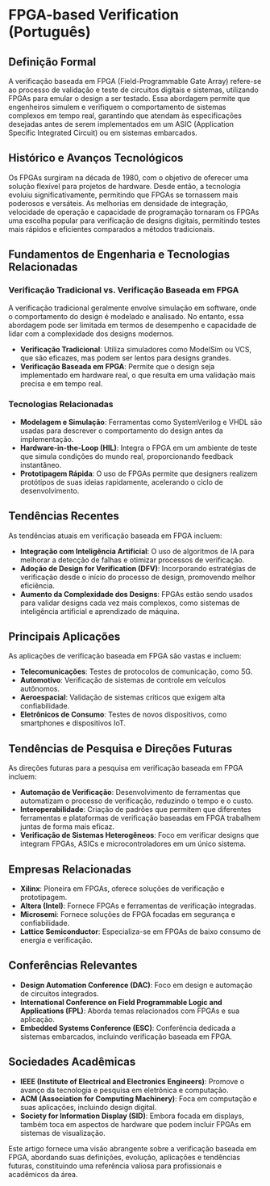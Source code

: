 # FPGA-based Verification (Português)

## Definição Formal

A verificação baseada em FPGA (Field-Programmable Gate Array) refere-se ao processo de validação e teste de circuitos digitais e sistemas, utilizando FPGAs para emular o design a ser testado. Essa abordagem permite que engenheiros simulem e verifiquem o comportamento de sistemas complexos em tempo real, garantindo que atendam às especificações desejadas antes de serem implementados em um ASIC (Application Specific Integrated Circuit) ou em sistemas embarcados.

## Histórico e Avanços Tecnológicos

Os FPGAs surgiram na década de 1980, com o objetivo de oferecer uma solução flexível para projetos de hardware. Desde então, a tecnologia evoluiu significativamente, permitindo que FPGAs se tornassem mais poderosos e versáteis. As melhorias em densidade de integração, velocidade de operação e capacidade de programação tornaram os FPGAs uma escolha popular para verificação de designs digitais, permitindo testes mais rápidos e eficientes comparados a métodos tradicionais.

## Fundamentos de Engenharia e Tecnologias Relacionadas

### Verificação Tradicional vs. Verificação Baseada em FPGA

A verificação tradicional geralmente envolve simulação em software, onde o comportamento do design é modelado e analisado. No entanto, essa abordagem pode ser limitada em termos de desempenho e capacidade de lidar com a complexidade dos designs modernos.

- **Verificação Tradicional**: Utiliza simuladores como ModelSim ou VCS, que são eficazes, mas podem ser lentos para designs grandes.
- **Verificação Baseada em FPGA**: Permite que o design seja implementado em hardware real, o que resulta em uma validação mais precisa e em tempo real. 

### Tecnologias Relacionadas

- **Modelagem e Simulação**: Ferramentas como SystemVerilog e VHDL são usadas para descrever o comportamento do design antes da implementação.
- **Hardware-in-the-Loop (HIL)**: Integra o FPGA em um ambiente de teste que simula condições do mundo real, proporcionando feedback instantâneo.
- **Prototipagem Rápida**: O uso de FPGAs permite que designers realizem protótipos de suas ideias rapidamente, acelerando o ciclo de desenvolvimento.

## Tendências Recentes

As tendências atuais em verificação baseada em FPGA incluem:

- **Integração com Inteligência Artificial**: O uso de algoritmos de IA para melhorar a detecção de falhas e otimizar processos de verificação.
- **Adoção de Design for Verification (DFV)**: Incorporando estratégias de verificação desde o início do processo de design, promovendo melhor eficiência.
- **Aumento da Complexidade dos Designs**: FPGAs estão sendo usados para validar designs cada vez mais complexos, como sistemas de inteligência artificial e aprendizado de máquina.

## Principais Aplicações

As aplicações de verificação baseada em FPGA são vastas e incluem:

- **Telecomunicações**: Testes de protocolos de comunicação, como 5G.
- **Automotivo**: Verificação de sistemas de controle em veículos autônomos.
- **Aeroespacial**: Validação de sistemas críticos que exigem alta confiabilidade.
- **Eletrônicos de Consumo**: Testes de novos dispositivos, como smartphones e dispositivos IoT.

## Tendências de Pesquisa e Direções Futuras

As direções futuras para a pesquisa em verificação baseada em FPGA incluem:

- **Automação de Verificação**: Desenvolvimento de ferramentas que automatizam o processo de verificação, reduzindo o tempo e o custo.
- **Interoperabilidade**: Criação de padrões que permitem que diferentes ferramentas e plataformas de verificação baseadas em FPGA trabalhem juntas de forma mais eficaz.
- **Verificação de Sistemas Heterogêneos**: Foco em verificar designs que integram FPGAs, ASICs e microcontroladores em um único sistema.

## Empresas Relacionadas

- **Xilinx**: Pioneira em FPGAs, oferece soluções de verificação e prototipagem.
- **Altera (Intel)**: Fornece FPGAs e ferramentas de verificação integradas.
- **Microsemi**: Fornece soluções de FPGA focadas em segurança e confiabilidade.
- **Lattice Semiconductor**: Especializa-se em FPGAs de baixo consumo de energia e verificação.

## Conferências Relevantes

- **Design Automation Conference (DAC)**: Foco em design e automação de circuitos integrados.
- **International Conference on Field Programmable Logic and Applications (FPL)**: Aborda temas relacionados com FPGAs e sua aplicação.
- **Embedded Systems Conference (ESC)**: Conferência dedicada a sistemas embarcados, incluindo verificação baseada em FPGA.

## Sociedades Acadêmicas

- **IEEE (Institute of Electrical and Electronics Engineers)**: Promove o avanço da tecnologia e pesquisa em eletrônica e computação.
- **ACM (Association for Computing Machinery)**: Foca em computação e suas aplicações, incluindo design digital.
- **Society for Information Display (SID)**: Embora focada em displays, também toca em aspectos de hardware que podem incluir FPGAs em sistemas de visualização.

Este artigo fornece uma visão abrangente sobre a verificação baseada em FPGA, abordando suas definições, evolução, aplicações e tendências futuras, constituindo uma referência valiosa para profissionais e acadêmicos da área.